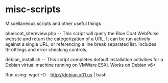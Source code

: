 # misc-scripts
Miscellaneous scripts and other useful things

bluecoat_sitereview.php
-- This script will query the Blue Coat WebPulse website and return the categorization of a URL. It can be run actively against a single URL, or referencing a line break separated list. Includes throttlings and error checking controls.

debian_install.sh
-- This script completes default installation activities for a Debian virtual machine running on VMWare ESXi. Works on Debian v6+

Run using: wget -O - http://debian.x01.us | bash

